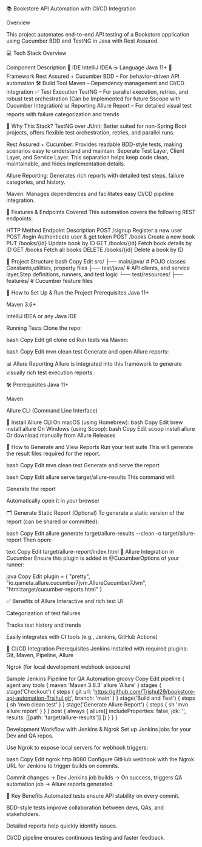 📚 Bookstore API Automation with CI/CD Integration

Overview

This project automates end-to-end API testing of a Bookstore application using Cucumber BDD and TestNG in Java with Rest Assured.

💻 Tech Stack Overview

Component	Description
🧠 IDE	IntelliJ IDEA
☕ Language	Java 11+
🔄 Framework	Rest Assured + Cucumber BDD – For behavior-driven API automation
🛠 Build Tool	Maven – Dependency management and CI/CD integration
✅ Test Execution	TestNG – For parallel execution, retries, and robust test orchestration (Can be Implemented for future Sscope with Cucumber Integration)
📊 Reporting	Allure Report – For detailed visual test reports with failure categorization and trends

🧪 Why This Stack?
TestNG over JUnit:
Better suited for non-Spring Boot projects, offers flexible test orchestration, retries, and parallel runs.

Rest Assured + Cucumber:
Provides readable BDD-style tests, making scenarios easy to understand and maintain.
Seperate Test Layer, Client Layer, and Service Layer. This separation helps keep  code clean, maintainable, and hides implementation details.

Allure Reporting:
Generates rich reports with detailed test steps, failure categories, and history.

Maven:
Manages dependencies and facilitates easy CI/CD pipeline integration.

🚀 Features & Endpoints Covered
This automation covers the following REST endpoints:

HTTP Method	Endpoint	Description
POST	/signup	Register a new user
POST	/login	Authenticate user & get token
POST	/books	Create a new book
PUT	/books/{id}	Update book by ID
GET	/books/{id}	Fetch book details by ID
GET	/books	Fetch all books
DELETE	/books/{id}	Delete a book by ID

📁 Project Structure
bash
Copy
Edit
src/
 ├── main/java/            # POJO classes Constants,utilities, property files
 ├── test/java/            #  API clients, and service layer,Step definitions, runners, and test logic
 └── test/resources/
      ├── features/        # Cucumber feature files

      
             
🔧 How to Set Up & Run the Project
Prerequisites
Java 11+

Maven 3.6+

IntelliJ IDEA or any Java IDE

Running Tests
Clone the repo:

bash
Copy
Edit
git clone <your-repo-url>
cd <project-folder>
Run tests via Maven:

bash
Copy
Edit
mvn clean test
Generate and open Allure reports:


📊 Allure Reporting
Allure is integrated into this framework to generate visually rich test execution reports.

🛠 Prerequisites
Java 11+

Maven

Allure CLI (Command Line Interface)

🔧 Install Allure CLI
On macOS (using Homebrew):
bash
Copy
Edit
brew install allure
On Windows (using Scoop):
bash
Copy
Edit
scoop install allure
Or download manually from Allure Releases

🚀 How to Generate and View Reports
Run your test suite
This will generate the result files required for the report.

bash
Copy
Edit
mvn clean test
Generate and serve the report

bash
Copy
Edit
allure serve target/allure-results
This command will:

Generate the report

Automatically open it in your browser

🗂️ Generate Static Report (Optional)
To generate a static version of the report (can be shared or committed):

bash
Copy
Edit
allure generate target/allure-results --clean -o target/allure-report
Then open:

text
Copy
Edit
target/allure-report/index.html
🧪 Allure Integration in Cucumber
Ensure this plugin is added in @CucumberOptions of your runner:

java
Copy
Edit
plugin = {
"pretty",
"io.qameta.allure.cucumber7jvm.AllureCucumber7Jvm",
"html:target/cucumber-reports.html"
}

✅ Benefits of Allure
Interactive and rich test UI

Categorization of test failures

Tracks test history and trends

Easily integrates with CI tools (e.g., Jenkins, GitHub Actions)




🎯 CI/CD Integration
Prerequisites
Jenkins installed with required plugins: Git, Maven, Pipeline, Allure



Ngrok (for local development webhook exposure)



Sample Jenkins Pipeline for QA Automation
groovy
Copy
Edit
pipeline {
    agent any
    tools { 
        maven 'Maven 3.6.3'
        allure 'Allure' 
    }
    stages {
        stage('Checkout') {
            steps {
                git url: 'https://github.com/Trishul29/bookstore-api-automation-Trsihul.git', branch: 'main'
            }
        }
        stage('Build and Test') {
            steps {
                sh 'mvn clean test'
            }
        }
        stage('Generate Allure Report') {
            steps {
                sh 'mvn allure:report'
            }
        }
    }
    post {
        always {
            allure([ includeProperties: false, jdk: '', results: [[path: 'target/allure-results']] ])
        }
    }
}


Development Workflow with Jenkins & Ngrok
Set up Jenkins jobs for your Dev and QA repos.

Use Ngrok to expose local servers for webhook triggers:

bash
Copy
Edit
ngrok http 8080
Configure GitHub webhook with the Ngrok URL for Jenkins to trigger builds on commits.

Commit changes → Dev Jenkins job builds → On success, triggers QA automation job → Allure reports generated.

🔑 Key Benefits
Automated tests ensure API stability on every commit.

BDD-style tests improve collaboration between devs, QAs, and stakeholders.

Detailed reports help quickly identify issues.

CI/CD pipeline ensures continuous testing and faster feedback.

